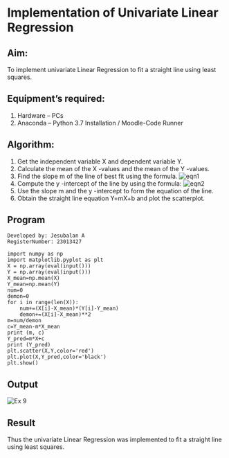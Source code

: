 # Implementation of Univariate Linear Regression
## Aim:
To implement univariate Linear Regression to fit a straight line using least squares.
## Equipment’s required:
1.	Hardware – PCs
2.	Anaconda – Python 3.7 Installation / Moodle-Code Runner
## Algorithm:
1.	Get the independent variable X and dependent variable Y.
2.	Calculate the mean of the X -values and the mean of the Y -values.
3.	Find the slope m of the line of best fit using the formula.
 ![eqn1](./eq1.jpg)
4.	Compute the y -intercept of the line by using the formula:
![eqn2](./eq2.jpg)  
5.	Use the slope m and the y -intercept to form the equation of the line.
6.	Obtain the straight line equation Y=mX+b and plot the scatterplot.
## Program
```
Developed by: Jesubalan A
RegisterNumber: 23013427

import numpy as np
import matplotlib.pyplot as plt
X = np.array(eval(input()))
Y = np.array(eval(input()))
X_mean=np.mean(X)
Y_mean=np.mean(Y)
num=0
demon=0
for i in range(len(X)):
    num+=(X[i]-X_mean)*(Y[i]-Y_mean)
    demon+=(X[i]-X_mean)**2
m=num/demon
c=Y_mean-m*X_mean
print (m, c)
Y_pred=m*X+c
print (Y_pred)
plt.scatter(X,Y,color='red')
plt.plot(X,Y_pred,color='black')
plt.show()

```
## Output
![Ex 9](https://github.com/Jesubalan19/Univariate-Linear-Regression/assets/144979294/cd6db945-c321-46de-8482-8cd41875e64f)


## Result
Thus the univariate Linear Regression was implemented to fit a straight line using least squares.
